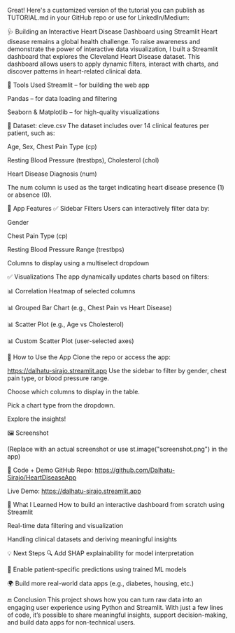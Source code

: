 Great! Here's a customized version of the tutorial you can publish as TUTORIAL.md in your GitHub repo or use for LinkedIn/Medium:

🩺 Building an Interactive Heart Disease Dashboard using Streamlit
Heart disease remains a global health challenge. To raise awareness and demonstrate the power of interactive data visualization, I built a Streamlit dashboard that explores the Cleveland Heart Disease dataset. This dashboard allows users to apply dynamic filters, interact with charts, and discover patterns in heart-related clinical data.

🔧 Tools Used
Streamlit – for building the web app

Pandas – for data loading and filtering

Seaborn & Matplotlib – for high-quality visualizations

📁 Dataset: cleve.csv
The dataset includes over 14 clinical features per patient, such as:

Age, Sex, Chest Pain Type (cp)

Resting Blood Pressure (trestbps), Cholesterol (chol)

Heart Disease Diagnosis (num)

The num column is used as the target indicating heart disease presence (1) or absence (0).

🧪 App Features
✅ Sidebar Filters
Users can interactively filter data by:

Gender

Chest Pain Type (cp)

Resting Blood Pressure Range (trestbps)

Columns to display using a multiselect dropdown

✅ Visualizations
The app dynamically updates charts based on filters:

📊 Correlation Heatmap of selected columns

📊 Grouped Bar Chart (e.g., Chest Pain vs Heart Disease)

📊 Scatter Plot (e.g., Age vs Cholesterol)

📊 Custom Scatter Plot (user-selected axes)

🚀 How to Use the App
Clone the repo or access the app:

https://dalhatu-sirajo.streamlit.app
Use the sidebar to filter by gender, chest pain type, or blood pressure range.

Choose which columns to display in the table.

Pick a chart type from the dropdown.

Explore the insights!

🖼 Screenshot

(Replace with an actual screenshot or use st.image("screenshot.png") in the app)

🔗 Code + Demo
GitHub Repo: https://github.com/Dalhatu-Sirajo/HeartDiseaseApp

Live Demo: https://dalhatu-sirajo.streamlit.app

🎯 What I Learned
How to build an interactive dashboard from scratch using Streamlit

Real-time data filtering and visualization

Handling clinical datasets and deriving meaningful insights

💡 Next Steps
🔍 Add SHAP explainability for model interpretation

🔐 Enable patient-specific predictions using trained ML models

🌍 Build more real-world data apps (e.g., diabetes, housing, etc.)

🔚 Conclusion
This project shows how you can turn raw data into an engaging user experience using Python and Streamlit. With just a few lines of code, it’s possible to share meaningful insights, support decision-making, and build data apps for non-technical users.
